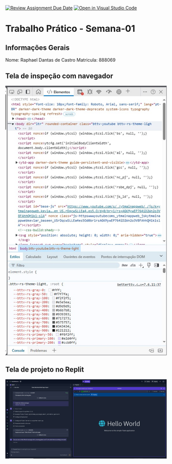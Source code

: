 [![Review Assignment Due Date](https://classroom.github.com/assets/deadline-readme-button-22041afd0340ce965d47ae6ef1cefeee28c7c493a6346c4f15d667ab976d596c.svg)](https://classroom.github.com/a/Ue6hVgM5)
[![Open in Visual Studio Code](https://classroom.github.com/assets/open-in-vscode-2e0aaae1b6195c2367325f4f02e2d04e9abb55f0b24a779b69b11b9e10269abc.svg)](https://classroom.github.com/online_ide?assignment_repo_id=18426531&assignment_repo_type=AssignmentRepo)
# Trabalho Prático - Semana-01

## Informações Gerais
Nome: Raphael Dantas de Castro
Matricula: 888069

## Tela de inspeção com navegador
![imageDoNavegador](./gitAula.jpg)

## Tela de projeto no Replit
![imageDoReplit](./helloWorld.jpg)

